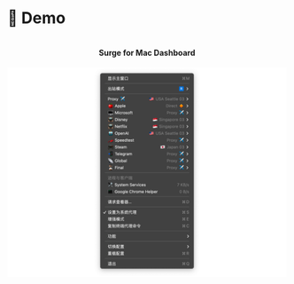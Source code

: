 # 🌴 Demo

<h4 align="center">
    <br />
    Surge for Mac Dashboard
</h4>

<p align="center">
    <img src=./test.png>
</p>
